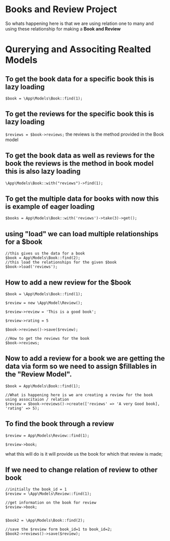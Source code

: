 # Books and Review Project

So whats happening here is that we are using relation one to many and using these relationship for making a **Book and Review**

# Qurerying and Associting Realted Models
 
 ## To get the book data for a specific book this is lazy loading
 ```$book = \App\Models\Book::find(1);```
 
 ## To get the reviews for the specific book this is lazy loading
 ```$reviews = $book->reviews;```
 the reviews is the method provided in the Book model

 ## To get the book data as well as reviews for the book the reviews is the method in book model this is also lazy loading
 ```\App\Models\Book::with("reviews")->find(1);```
 
 ## To get the multiple data for books with now this is example of eager loading
 ```$books = App\Models\Book::with('reviews')->take(3)->get();```

 ## using "load" we can load multiple relationships for a $book
 ```
 //this gives us the data for a book
 $book = App\Models\Book::find(2);
 //this load the relationships for the given $book
 $book->load('reviews');
 ```
 ## How to add a new review for the $book
 ```
 $book = \App\Models\Book::find(1);

 $review = new \App\Model\Review();

 $review->review = 'This is a good book';

 $review->rating = 5

 $book->reviews()->save($review); 

 //How to get the reviews for the book
 $book->reviews;
 ```

 ## Now to add a review for a book we are getting the data via form so we need to assign $fillables in the "Review Model".
 ```
 $book = App\Models\Book::find(1);

 //What is happening here is we are creating a review for the book using associtaion / relation
 $review = $book->reviews()->create(['reviews' => 'A very Good book], 'rating' => 5); 
 ```
 
 ## To find the book through a review
 ```
 $review = App\Models\Review::find(1);

 $review->book;
 ```
 what this will do is it will provide us the book for which that review is made;


## If we need to change relation of review to other book 
```
//initially the book_id = 1
$review = \App\Models\Review::find(1);

//get information on the book for review
$review->book;


$book2 = \App\Models\Book::find(2);

//save the $review form book_id=1 to book_id=2;
$book2->reviews()->save($review);

```
